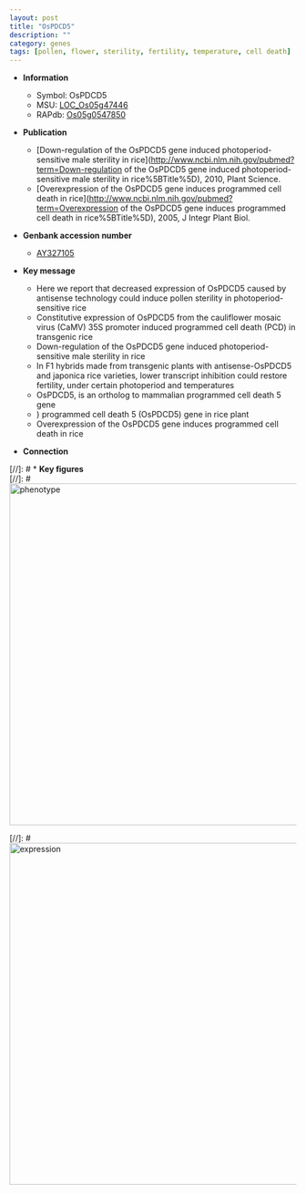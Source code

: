 ```yaml
---
layout: post
title: "OsPDCD5"
description: ""
category: genes
tags: [pollen, flower, sterility, fertility, temperature, cell death]
---
```


* **Information**  
    + Symbol: OsPDCD5  
    + MSU: [LOC_Os05g47446](http://rice.plantbiology.msu.edu/cgi-bin/ORF_infopage.cgi?orf=LOC_Os05g47446)  
    + RAPdb: [Os05g0547850](http://rapdb.dna.affrc.go.jp/viewer/gbrowse_details/irgsp1?name=Os05g0547850)  

* **Publication**  
    + [Down-regulation of the OsPDCD5 gene induced photoperiod-sensitive male sterility in rice](http://www.ncbi.nlm.nih.gov/pubmed?term=Down-regulation of the OsPDCD5 gene induced photoperiod-sensitive male sterility in rice%5BTitle%5D), 2010, Plant Science.
    + [Overexpression of the OsPDCD5 gene induces programmed cell death in rice](http://www.ncbi.nlm.nih.gov/pubmed?term=Overexpression of the OsPDCD5 gene induces programmed cell death in rice%5BTitle%5D), 2005, J Integr Plant Biol.

* **Genbank accession number**  
    + [AY327105](http://www.ncbi.nlm.nih.gov/nuccore/AY327105)

* **Key message**  
    + Here we report that decreased expression of OsPDCD5 caused by antisense technology could induce pollen sterility in photoperiod-sensitive rice
    + Constitutive expression of OsPDCD5 from the cauliflower mosaic virus (CaMV) 35S promoter induced programmed cell death (PCD) in transgenic rice
    + Down-regulation of the OsPDCD5 gene induced photoperiod-sensitive male sterility in rice
    + In F1 hybrids made from transgenic plants with antisense-OsPDCD5 and japonica rice varieties, lower transcript inhibition could restore fertility, under certain photoperiod and temperatures
    + OsPDCD5, is an ortholog to mammalian programmed cell death 5 gene
    + ) programmed cell death 5 (OsPDCD5) gene in rice plant
    + Overexpression of the OsPDCD5 gene induces programmed cell death in rice

* **Connection**  

[//]: # * **Key figures**  
[//]: # <img src="http://funRiceGenes.github.io/images/OsPDCD5.pheno.png" alt="phenotype"  style="width: 600px;"/>

[//]: # <img src="http://funRiceGenes.github.io/images/OsPDCD5.exp.png" alt="expression"  style="width: 600px;"/>


